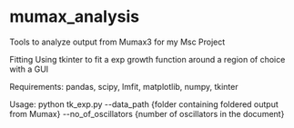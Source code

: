 # mumax_analysis
Tools to analyze output from Mumax3 for my Msc Project


Fitting
Using tkinter to fit a exp growth function around a region of choice with a GUI

Requirements: 
pandas, scipy, lmfit, matplotlib, numpy, tkinter

Usage:
python tk_exp.py --data_path {folder containing foldered output from Mumax} --no_of_oscillators {number of oscillators in the document}